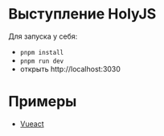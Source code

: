 # Выступление HolyJS

Для запуска у себя:

- `pnpm install`
- `pnpm run dev`
- открыть http://localhost:3030

# Примеры
- [Vueact]()
